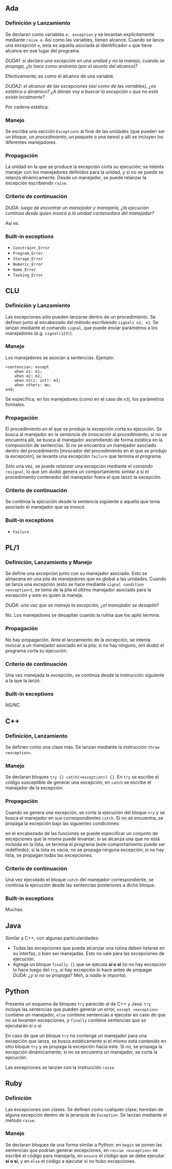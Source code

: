 ## Ada

### Definición y Lanzamiento

Se declaran como variables `e: exception` y se levantan explícitamente mediante `raise e`. Así como las variables, tienen alcance. Cuando se lanza una excepción `e`, esta es aquella asociada al identificador `e` que tiene alcance en ese lugar del programa.

*DUDA1: si declaro una excepción en una unidad y no la manejo, cuando se propaga, ¿lo hace como anónima (por el asunto del alcance)?*

Efectivamente; es como el alcance de una variable.

*DUDA2: el alcance de las excepciones (así como de las variables), ¿es estático o dinámico? ¿A dónde voy a buscar la excepción `e` que no está existe localmente?*

Por cadena estática.

### Manejo

Se escribe una sección `Exceptions` al final de las unidades (que pueden ser un *bloque*, un *procedimiento*, un *paquete* o una *tarea*) y allí se incluyen los diferentes manejadores.

### Propagación

La unidad en la que se produce la excepción corta su ejecución; se intenta manejar con los manejadores definidos para la unidad, y si no se puede se relanza dinámicamente. Desde un manejador, se puede relanzar la excepción escribiendo `raise`.

### Criterio de continuación

*DUDA: luego de encontrar un manejador y manejarla, ¿la ejecución continúa desde quien invocó a la unidad contenedora del manejador?*

Así es.

### Built-in exceptions

* `Constraint_Error`
* `Program_Error`
* `Storage_Error`
* `Numeric_Error`
* `Name_Error`
* `Tasking_Error`

## CLU

### Definición y Lanzamiento

Las excepciones sólo pueden lanzarse dentro de un procedimiento. Se definen junto al encabezado del método escribiendo `signals e1, e2`. Se lanzan mediante el comando `signal`, que puede enviar parámetros a los manejadores (e.g. `signal(123)`).

### Manejo

Los manejadores se asocian a sentencias. Ejemplo:

```
<sentencia>; except 
	when e1: m1;
	when e2: m2;
	when e3(i: int): m3;
	when others: mo;
end;
```

Se especifica, en los manejadores (como en el caso de `e3`), los parámetros formales.

### Propagación

El procedimiento en el que se produjo la excepción corta su ejecución. Se busca al manejador en la *sentencia de invocación* al procedimiento; si no se encuentra allí, se busca al manejador ascendiendo de forma estática en la composición de sentencias. Si no se encuentra un manejador asociado dentro del procedimiento [invocador del procedimiento en el que se produjo la excepción], se levanta una excepción `failure` que termina el programa.

Sólo una vez, se puede *relanzar* una excepción mediante el comando `resignal`, lo que (*en duda*) genera un comportamiento similar a si el procedimiento contenedor del manejador fuera el que lanzó la excepción. 

### Criterio de continuación

Se continúa la ejecución desde la sentencia siguiente a aquella que tenía asociado el manejador que se invocó.

### Built-in exceptions

* `Failure`

## PL/1

### Definición, Lanzamiento y Manejo

Se define una excepción junto con su manejador asociado. Esto se almacena en una pila de manejadores que es global a las unidades. Cuando se lanza una excepción (esto se hace mediante `signal condition <exception>`), se toma de la pila el último manejador asociado para la excepción y este es quien la maneja.

*DUDA: una vez que se maneja la excepción, ¿el manejador se desapila?*

No. Los manejadores se desapilan cuando la rutina que los apiló termina.

### Propagación

No hay propagación. Ante el lanzamiento de la excepción, se intenta invocar a un manejador asociado en la pila; si no hay ninguno, (*en duda*) el programa corta su ejecución.

### Criterio de continuación

Una vez manejada la excepción, se continúa desde la instrucción siguiente a la que la lanzó.

### Built-in exceptions

NS/NC

## C++

### Definición, Lanzamiento

Se definen como una clase más. Se lanzan mediante la instrucción `throw <exception>`.

### Manejo

Se declaran bloques `try {} catch(<exception>) {}`. En `try` se escribe el código susceptible de generar una excepción; en `catch` se escribe el manejador de la excepción. 

### Propagación

Cuando se genera una excepción, se corta la ejecución del bloque `try` y se busca el manejador en sus correspondientes `catch`. Si no se encuentra, se propaga la excepción bajo las siguientes condiciones:

en el encabezado de las funciones se puede especificar un conjunto de excepciones que la misma puede levantar; si se alcanza una que no está incluida en la lista, se termina el programa (este comportamiento puede ser redefinido); si la lista es vacía, no se propaga ninguna excepción; si no hay lista, se propagan todas las excepciones.

### Criterio de continuación

Una vez ejecutado el bloque `catch` del manejador correspondiente, se continúa la ejecución desde las sentencias posteriores a dicho bloque.

### Built-in exceptions

Muchas.

## Java

Similar a C++, con algunas particularidades:

* Todas las excepciones que puede alcanzar una rutina deben listarse en su interfaz, o bien ser manejadas. Esto no vale para las excepciones de ejecución.
* Agrega un bloque `finally {}` que se ejecuta **sí o sí** (si no hay excepción lo hace luego del `try`, si hay excepción lo hace antes de propagar *DUDA: ¿y si no se propaga? Meh, a nadie le importa*).

## Python

Presenta un esquema de bloques `try` parecido al de C++ y Java: `try` incluye las sentencias que pueden generar un error, `except <exception>` contiene un manejador, `else` contiene sentencias a ejecutar en caso de que no se levanten excepciones, y `finally` contiene sentencias que se ejecutarán sí o sí.

En caso de que un bloque `try` no contenga un manejador para una excepción que lanza, se busca estáticamente si el mismo está contenido en otro bloque `try` y se propaga la excepción hacia este. Si no, se propaga la excepción dinámicamente; si no se encuentra un manejador, se corta la ejecución.

Las excepciones se lanzan con la instrucción `raise`.

## Ruby

### Definición

Las excepciones son clases. Se definen como cualquier clase; heredan de alguna excepción dentro de la jerarquía de `Exception`. Se lanzan mediante el método `raise`.

### Manejo

Se declaran bloques de una forma similar a Python: en `begin` se ponen las sentencias que podrían generar excepciones, en `rescue <exception>` se escribe el código para manejarla, en `ensure` el código que se debe ejecutar **sí o sí**, y en `else` el código a ejecutar si no hubo excepciones.
